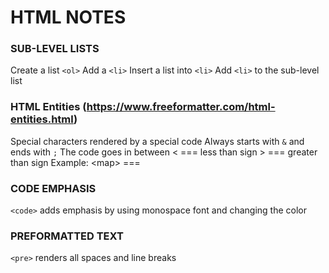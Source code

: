 # HTML NOTES

### SUB-LEVEL LISTS
Create a list `<ol>`
Add a `<li>`
Insert a list into `<li>`
Add `<li>` to the sub-level list

### HTML Entities  (https://www.freeformatter.com/html-entities.html)
Special characters rendered by a special code
Always starts with `&` and ends with `;`
The code goes in between
&lt; === less than sign
&gt; === greater than sign
Example:
&lt;map&gt; ===<map>
### CODE EMPHASIS <code></code>
`<code>` adds emphasis by using monospace font and changing the color

### PREFORMATTED TEXT
 `<pre>` renders all spaces and line breaks
